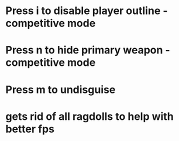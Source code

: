 # Press i to disable player outline - competitive mode
# Press n to hide primary weapon - competitive mode
# Press m to undisguise
# gets rid of all ragdolls to help with better fps
